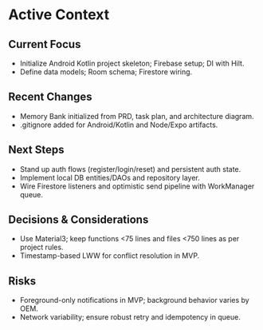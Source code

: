# Active Context

## Current Focus
- Initialize Android Kotlin project skeleton; Firebase setup; DI with Hilt.
- Define data models; Room schema; Firestore wiring.

## Recent Changes
- Memory Bank initialized from PRD, task plan, and architecture diagram.
- .gitignore added for Android/Kotlin and Node/Expo artifacts.

## Next Steps
- Stand up auth flows (register/login/reset) and persistent auth state.
- Implement local DB entities/DAOs and repository layer.
- Wire Firestore listeners and optimistic send pipeline with WorkManager queue.

## Decisions & Considerations
- Use Material3; keep functions <75 lines and files <750 lines as per project rules.
- Timestamp-based LWW for conflict resolution in MVP.

## Risks
- Foreground-only notifications in MVP; background behavior varies by OEM.
- Network variability; ensure robust retry and idempotency in queue.

